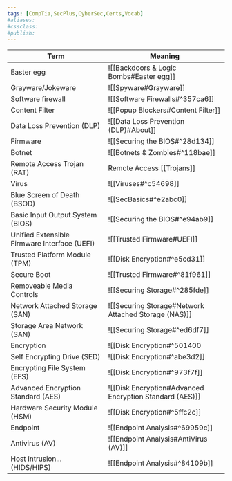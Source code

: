 ```yaml
---
tags: [CompTia,SecPlus,CyberSec,Certs,Vocab]
#aliases:
#cssclass:
#publish:
---
```


| Term                                         | Meaning                                                 |
| -------------------------------------------- | ------------------------------------------------------- |
| Easter egg                                   | ![[Backdoors & Logic Bombs#Easter egg]]                 |
| Grayware/Jokeware                            | ![[Spyware#Grayware]]                                   |
| Software firewall                            | ![[Software Firewalls#^357ca6]]                         |
| Content Filter                               | ![[Popup Blockers#Content Filter]]                      |
| Data Loss Prevention (DLP)                   | ![[Data Loss Prevention (DLP)#About]]                   |
| Firmware                                     | ![[Securing the BIOS#^28d134]]                          |
| Botnet                                       | ![[Botnets & Zombies#^118bae]]                          |
| Remote Access Trojan (RAT)                   | Remote Access [[Trojans]]                               |
| Virus                                        | ![[Viruses#^c54698]]                                    |
| Blue Screen of Death (BSOD)                  | ![[SecBasics#^e2abc0]]                                  |
| Basic Input Output System (BIOS)             | ![[Securing the BIOS#^e94ab9]]                          |
| Unified Extensible Firmware Interface (UEFI) | ![[Trusted Firmware#UEFI]]                              |
| Trusted Platform Module (TPM)                | ![[Disk Encryption#^e5cd31]]                            |
| Secure Boot                                  | ![[Trusted Firmware#^81f961]]                          |
| Removeable Media Controls                    | ![[Securing Storage#^285fde]]                           |
| Network Attached Storage (SAN)               | ![[Securing Storage#Network Attached Storage (NAS)]]    |
| Storage Area Network (SAN)                   | ![[Securing Storage#^ed6df7]]                           |
| Encryption                                   | ![[Disk Encryption#^501400|Encryption]]                |
| Self Encrypting Drive (SED)                  | ![[Disk Encryption#^abe3d2]]                            |
| Encrypting File System (EFS)                 | ![[Disk Encryption#^973f7f]]                            |
| Advanced Encryption Standard (AES)           | ![[Disk Encryption#Advanced Encryption Standard (AES)]] |
| Hardware Security Module (HSM)               | ![[Disk Encryption#^5ffc2c]]                            |
| Endpoint                                     | ![[Endpoint Analysis#^69959c]]                          |
| Antivirus (AV)                               | ![[Endpoint Analysis#AntiVirus (AV)]]                   |
| Host Intrusion... (HIDS/HIPS)                | ![[Endpoint Analysis#^84109b]]                          |